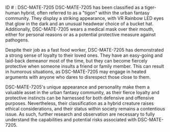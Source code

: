 ID # : DSC-MATE-7205
DSC-MATE-7205 has been classified as a tiger-human hybrid, often referred to as a "tigon" within the urban fantasy community. They display a striking appearance, with VR Rainbow LED eyes that glow in the dark and an unusual headwear choice of a bucket hat. Additionally, DSC-MATE-7205 wears a medical mask over their mouth, either for personal reasons or as a potential protective measure against pathogens.

Despite their job as a fast food worker, DSC-MATE-7205 has demonstrated a strong sense of loyalty to their loved ones. They have an easy-going and laid-back demeanor most of the time, but they can become fiercely protective when someone insults a friend or family member. This can result in humorous situations, as DSC-MATE-7205 may engage in heated arguments with anyone who dares to disrespect those close to them.

DSC-MATE-7205's unique appearance and personality make them a valuable asset in the urban fantasy community, as their fierce loyalty and protective instincts can be harnessed for both defensive and offensive purposes. Nevertheless, their classification as a hybrid creature raises ethical considerations, and their status within society remains a contentious issue. As such, further research and observation are necessary to fully understand the capabilities and potential risks associated with DSC-MATE-7205.